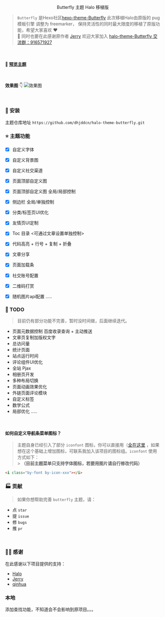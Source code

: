 <p align="center">Butterfly 主题 Halo 移植版</p>

> `Butterfly` 是Hexo社区[hexo-theme-Butterfly](https://github.com/jerryc127) 此次移植Halo由原版的 pug模板引擎 调整为 freemarker， 保持灵活性的同时最大限度的移植了原版功能，希望大家喜欢 ❤️ <br>
> 🌸 同时也要在此感谢原作者 [Jerry](https://github.com/jerryc127) 欢迎大家加入 [halo-theme-Butterfly 交流群：916571927](https://jq.qq.com/?_wv=1027&k=LfbGKBVG)

<br>

#### 👀 [预览主题](https://dhjdd.cn)

[comment]: <> (📗 [使用文档]&#40;&#41;)
<br>

**效果图** 👇
![效果图](https://gitee.com/dhjdd/Timo/raw/master/1642857628620.png)

<br>

### 🌈 安装 
 主题仓库地址 `https://github.com/dhjddcn/halo-theme-butterfly.git`
<br>

### ⭐️ 主题功能
- [x] 自定义字体
- [x] 自定义背景图
- [x] 自定义社交渠道
- [x] 页面顶部自定义图
- [x] 页面顶部自定义图 全局/局部控制
- [x] 侧边栏 全局/单独控制
- [x] 分类/标签页UI优化
- [x] 友情页UI定制
- [x] Toc 目录 <可通过文章设置单独控制>
- [x] 代码高亮 + 行号 + 复制 + 折叠
- [x] 文章分享
- [x] 页面加载条
- [x] 社交账号配置
- [x] 二维码打赏
- [x] 随机图片api配置
  .....
  <br>


### 📃 TODO
> 目前仍有部分功能不完善，暂时没时间做，后面继续迭代。
- 页面元数据控制
  百度收录查询 + 主动推送
- 文章页复制加版权文字
- 总访问量
- 统计页面
- 站点运行时间
- 评论组件UI优化
- 全站 Pjax
- 相册页开发
- 多种布局切换
- 页面动画效果优化
- 外链页面评论模块
- 自定义标签
- 数学公式
- 局部优化
.....
<br>

#### 如何自定义导航条菜单图标？
> 主题自身已经引入了部分 `iconfont` 图标，你可以直接用（[全在这里](https://at.alicdn.com/t/project/3123425/0f206635-c09e-4241-a68c-9ce0a901b0cc.html?spm=a313x.7781069.1998910419.77) ，如果想在这个基础上增加图标，可联系我加入该项目的图标组。`iconfont` 使用方式如下：<br> > **（目前主题菜单只支持字体图标，若要用图片请自行修改代码）**

```html
<i class="by-font by-icon-xxx"></i>
```

### 🏭 贡献
> 如果你想帮助完善 `butterfly` 主题，请：

- 点 `star`
- 提 `issue`
- 修 `bugs`
- 推 `pr`

<br>

### 🙆‍♂️ 感谢
在此感谢以下项目提供的支持：
- [Halo](https://halo.run)
- [Jerry](https://github.com/jerryc127)
- [qinhua](https://github.com/qinhua)

### 本地
添加查找功能，不知道会不会影响到原项目。。。